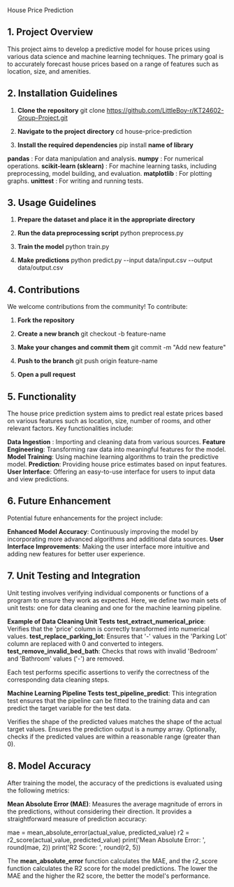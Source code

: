 House Price Prediction

## 1. Project Overview
This project aims to develop a predictive model for house prices using various data science and machine learning techniques. The primary goal is to accurately forecast house prices based on a range of features such as location, size, and amenities.

## 2. Installation Guidelines

1. **Clone the repository**
git clone https://github.com/LittleBoy-r/KT24602-Group-Project.git

2. **Navigate to the project directory**
cd house-price-prediction

3. **Install the required dependencies**
pip install **name of library**

**pandas** : For data manipulation and analysis.
**numpy** : For numerical operations.
**scikit-learn (sklearn)** : For machine learning tasks, including preprocessing, model building, and evaluation.
**matplotlib** : For plotting graphs.
**unittest** : For writing and running tests.

## 3. Usage Guidelines

1. **Prepare the dataset and place it in the appropriate directory**

2. **Run the data preprocessing script**
python preprocess.py

3. **Train the model**
python train.py

4. **Make predictions**
python predict.py --input data/input.csv --output data/output.csv

## 4. Contributions
We welcome contributions from the community! To contribute: 

1. **Fork the repository**

2. **Create a new branch**
git checkout -b feature-name

3. **Make your changes and commit them**
git commit -m "Add new feature"

4. **Push to the branch**
git push origin feature-name

5. **Open a pull request**

## 5. Functionality 
The house price prediction system aims to predict real estate prices based on various features such as location, size, number of rooms, and other relevant factors. Key functionalities include:

**Data Ingestion** : Importing and cleaning data from various sources.
**Feature Engineering**: Transforming raw data into meaningful features for the model.
**Model Training**: Using machine learning algorithms to train the predictive model.
**Prediction**: Providing house price estimates based on input features.
**User Interface**: Offering an easy-to-use interface for users to input data and view predictions.

## 6. Future Enhancement
Potential future enhancements for the project include:

**Enhanced Model Accuracy**: Continuously improving the model by incorporating more advanced algorithms and additional data sources.
**User Interface Improvements**: Making the user interface more intuitive and adding new features for better user experience.

## 7. Unit Testing and Integration
Unit testing involves verifying individual components or functions of a program to ensure they work as expected. Here, we define two main sets of unit tests: one for data cleaning and one for the machine learning pipeline.

**Example of Data Cleaning Unit Tests**
**test_extract_numerical_price**: Verifies that the 'price' column is correctly transformed into numerical values.
**test_replace_parking_lot**: Ensures that '-' values in the 'Parking Lot' column are replaced with 0 and converted to integers.
**test_remove_invalid_bed_bath**: Checks that rows with invalid 'Bedroom' and 'Bathroom' values ('-') are removed.

Each test performs specific assertions to verify the correctness of the corresponding data cleaning steps.

**Machine Learning Pipeline Tests**
**test_pipeline_predict**: This integration test ensures that the pipeline can be fitted to the training data and can predict the target variable for the test data.

Verifies the shape of the predicted values matches the shape of the actual target values.
Ensures the prediction output is a numpy array.
Optionally, checks if the predicted values are within a reasonable range (greater than 0).

## 8. Model Accuracy
After training the model, the accuracy of the predictions is evaluated using the following metrics:

**Mean Absolute Error (MAE)**: Measures the average magnitude of errors in the predictions, without considering their direction. It provides a straightforward measure of prediction accuracy:

mae = mean_absolute_error(actual_value, predicted_value)
r2 = r2_score(actual_value, predicted_value)
print('Mean Absolute Error: ', round(mae, 2))
print('R2 Score: ', round(r2, 5))

The **mean_absolute_error** function calculates the MAE, and the r2_score function calculates the R2 score for the model predictions. The lower the MAE and the higher the R2 score, the better the model's performance.

